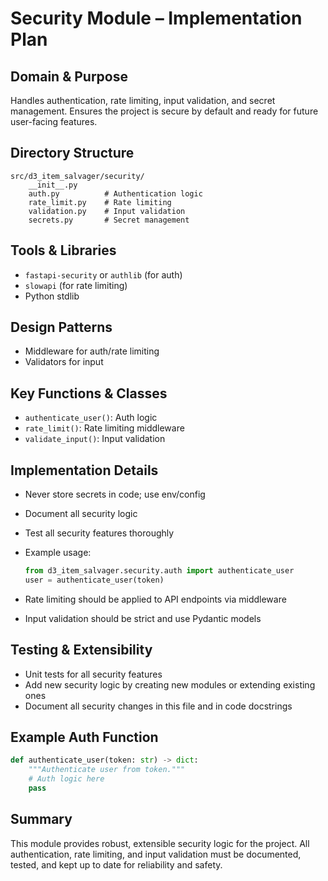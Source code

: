 # Security Module – Implementation Plan

## Domain & Purpose

Handles authentication, rate limiting, input validation, and secret management. Ensures the project is secure by default and ready for future user-facing features.

## Directory Structure

```directory
src/d3_item_salvager/security/
    __init__.py
    auth.py          # Authentication logic
    rate_limit.py    # Rate limiting
    validation.py    # Input validation
    secrets.py       # Secret management
```

## Tools & Libraries

- `fastapi-security` or `authlib` (for auth)
- `slowapi` (for rate limiting)
- Python stdlib

## Design Patterns

- Middleware for auth/rate limiting
- Validators for input

## Key Functions & Classes

- `authenticate_user()`: Auth logic
- `rate_limit()`: Rate limiting middleware
- `validate_input()`: Input validation

## Implementation Details

- Never store secrets in code; use env/config
- Document all security logic
- Test all security features thoroughly
- Example usage:

  ```python
  from d3_item_salvager.security.auth import authenticate_user
  user = authenticate_user(token)
  ```

- Rate limiting should be applied to API endpoints via middleware
- Input validation should be strict and use Pydantic models

## Testing & Extensibility

- Unit tests for all security features
- Add new security logic by creating new modules or extending existing ones
- Document all security changes in this file and in code docstrings

## Example Auth Function

```python
def authenticate_user(token: str) -> dict:
    """Authenticate user from token."""
    # Auth logic here
    pass
```

## Summary

This module provides robust, extensible security logic for the project. All authentication, rate limiting, and input validation must be documented, tested, and kept up to date for reliability and safety.
